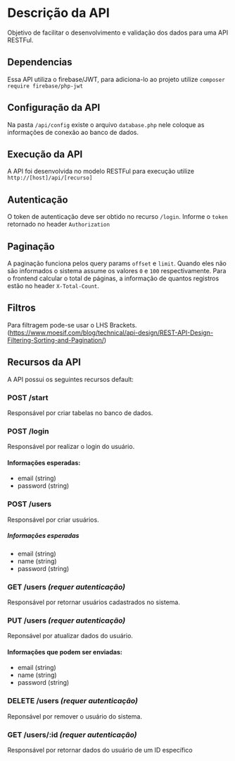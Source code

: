 # Descrição da API
Objetivo de facilitar o desenvolvimento e validação dos dados para uma API RESTFul.

## Dependencias
Essa API utiliza o firebase/JWT, para adiciona-lo ao projeto utilize `composer require firebase/php-jwt`

## Configuração da API
Na pasta `/api/config` existe o arquivo `database.php` nele coloque as informações de conexão ao banco de dados.

## Execução da API
A API foi desenvolvida no modelo RESTFul para execução utilize `http://[host]/api/[recurso]`

## Autenticação
O token de autenticação deve ser obtido no recurso `/login`. Informe o `token` retornado no header `Authorization`

## Paginação
A paginação funciona pelos query params `offset` e `limit`. Quando eles não são informados o sistema assume os valores 
`0` e `100` respectivamente. Para o frontend calcular o total de páginas, a informação de quantos registros estão no 
header `X-Total-Count`.

## Filtros
Para filtragem pode-se usar o LHS Brackets. 
(https://www.moesif.com/blog/technical/api-design/REST-API-Design-Filtering-Sorting-and-Pagination/)

## Recursos da API 
A API possui os seguintes recursos default: 

### POST /start
Responsável por criar tabelas no banco de dados.

### POST /login 
Responsável por realizar o login do usuário.

#### Informações esperadas:
* email (string)
* password (string)

### POST /users
Responsável por criar usuários.

##### Informações esperadas
* email (string)
* name (string)
* password (string)

### GET /users *(requer autenticação)*
Responsável por retornar usuários cadastrados no sistema.

### PUT /users *(requer autenticação)*
Reponsável por atualizar dados do usuário.

#### Informações que podem ser enviadas:
* email (string)
* name (string)
* password (string)

### DELETE /users *(requer autenticação)*
Reponsável por remover o usuário do sistema.

### GET /users/:id *(requer autenticação)*
Responsável por retornar dados do usuário de um ID específico
